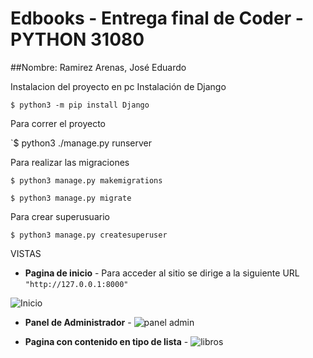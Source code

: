 # Edbooks - Entrega final de Coder - PYTHON 31080
##Nombre: Ramirez Arenas, José Eduardo 

Instalacion del proyecto en pc 
Instalación de Django

`$ python3 -m pip install Django`

Para correr el proyecto

`$ python3 ./manage.py runserver

Para realizar las migraciones

`$ python3 manage.py makemigrations`

`$ python3 manage.py migrate`

Para crear superusuario

`$ python3 manage.py createsuperuser`

VISTAS
- **Pagina de inicio** -
Para acceder al sitio se dirige a la siguiente URL `"http://127.0.0.1:8000"`

![Inicio](https://user-images.githubusercontent.com/106790128/180829141-4c12917c-8af7-48aa-81e8-08572aeb4bd6.PNG)

- **Panel de Administrador** -
![panel admin](https://user-images.githubusercontent.com/106790128/180830218-da9aab84-10a6-487b-889d-6cf4cef1371d.PNG)

- **Pagina con contenido en tipo de lista** -
![libros](https://user-images.githubusercontent.com/106790128/180830420-12960a6f-ef2c-4509-8f52-3f16cf47ad49.PNG)



